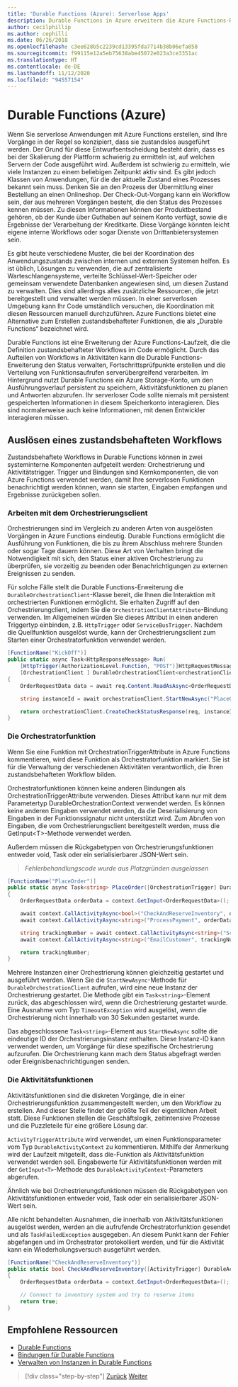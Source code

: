 ```yaml
---
title: 'Durable Functions (Azure): Serverlose Apps'
description: Durable Functions in Azure erweitern die Azure Functions-Runtime, um zustandsbehaftete Workflows im Code zu ermöglichen.
author: cecilphillip
ms.author: cephilli
ms.date: 06/26/2018
ms.openlocfilehash: c3ee628b5c2239cd13395fda7714b38b06efa058
ms.sourcegitcommit: f99115e12a5eb75638abe45072e023a3ce3351ac
ms.translationtype: HT
ms.contentlocale: de-DE
ms.lasthandoff: 11/12/2020
ms.locfileid: "94557154"
---
```

# <a name="durable-azure-functions"></a>Durable Functions (Azure)

Wenn Sie serverlose Anwendungen mit Azure Functions erstellen, sind Ihre Vorgänge in der Regel so konzipiert, dass sie zustandslos ausgeführt werden. Der Grund für diese Entwurfsentscheidung besteht darin, dass es bei der Skalierung der Plattform schwierig zu ermitteln ist, auf welchen Servern der Code ausgeführt wird. Außerdem ist schwierig zu ermitteln, wie viele Instanzen zu einem beliebigen Zeitpunkt aktiv sind. Es gibt jedoch Klassen von Anwendungen, für die der aktuelle Zustand eines Prozesses bekannt sein muss. Denken Sie an den Prozess der Übermittlung einer Bestellung an einen Onlineshop. Der Check-Out-Vorgang kann ein Workflow sein, der aus mehreren Vorgängen besteht, die den Status des Prozesses kennen müssen. Zu diesen Informationen können der Produktbestand gehören, ob der Kunde über Guthaben auf seinem Konto verfügt, sowie die Ergebnisse der Verarbeitung der Kreditkarte. Diese Vorgänge könnten leicht eigene interne Workflows oder sogar Dienste von Drittanbietersystemen sein.

Es gibt heute verschiedene Muster, die bei der Koordination des Anwendungszustands zwischen internen und externen Systemen helfen. Es ist üblich, Lösungen zu verwenden, die auf zentralisierte Warteschlangensysteme, verteilte Schlüssel-Wert-Speicher oder gemeinsam verwendete Datenbanken angewiesen sind, um diesen Zustand zu verwalten. Dies sind allerdings alles zusätzliche Ressourcen, die jetzt bereitgestellt und verwaltet werden müssen. In einer serverlosen Umgebung kann Ihr Code umständlich versuchen, die Koordination mit diesen Ressourcen manuell durchzuführen. Azure Functions bietet eine Alternative zum Erstellen zustandsbehafteter Funktionen, die als „Durable Functions“ bezeichnet wird.

Durable Functions ist eine Erweiterung der Azure Functions-Laufzeit, die die Definition zustandsbehafteter Workflows im Code ermöglicht. Durch das Aufteilen von Workflows in Aktivitäten kann die Durable Functions-Erweiterung den Status verwalten, Fortschrittsprüfpunkte erstellen und die Verteilung von Funktionsaufrufen serverübergreifend verarbeiten. Im Hintergrund nutzt Durable Functions ein Azure Storage-Konto, um den Ausführungsverlauf persistent zu speichern, Aktivitätsfunktionen zu planen und Antworten abzurufen. Ihr serverloser Code sollte niemals mit persistent gespeicherten Informationen in diesem Speicherkonto interagieren. Dies sind normalerweise auch keine Informationen, mit denen Entwickler interagieren müssen.

## <a name="triggering-a-stateful-workflow"></a>Auslösen eines zustandsbehafteten Workflows

Zustandsbehaftete Workflows in Durable Functions können in zwei systeminterne Komponenten aufgeteilt werden: Orchestrierung und Aktivitätstrigger. Trigger und Bindungen sind Kernkomponenten, die von Azure Functions verwendet werden, damit Ihre serverlosen Funktionen benachrichtigt werden können, wann sie starten, Eingaben empfangen und Ergebnisse zurückgeben sollen.

### <a name="working-with-the-orchestration-client"></a>Arbeiten mit dem Orchestrierungsclient

Orchestrierungen sind im Vergleich zu anderen Arten von ausgelösten Vorgängen in Azure Functions eindeutig. Durable Functions ermöglicht die Ausführung von Funktionen, die bis zu ihrem Abschluss mehrere Stunden oder sogar Tage dauern können. Diese Art von Verhalten bringt die Notwendigkeit mit sich, den Status einer aktiven Orchestrierung zu überprüfen, sie vorzeitig zu beenden oder Benachrichtigungen zu externen Ereignissen zu senden.

Für solche Fälle stellt die Durable Functions-Erweiterung die `DurableOrchestrationClient`-Klasse bereit, die Ihnen die Interaktion mit orchestrierten Funktionen ermöglicht. Sie erhalten Zugriff auf den Orchestrierungclient, indem Sie die `OrchestrationClientAttribute`-Bindung verwenden. Im Allgemeinen würden Sie dieses Attribut in einen anderen Triggertyp einbinden, z.B. `HttpTrigger` oder `ServiceBusTrigger`. Nachdem die Quellfunktion ausgelöst wurde, kann der Orchestrierungsclient zum Starten einer Orchestratorfunktion verwendet werden.

```csharp
[FunctionName("KickOff")]
public static async Task<HttpResponseMessage> Run(
    [HttpTrigger(AuthorizationLevel.Function, "POST")]HttpRequestMessage req,
    [OrchestrationClient ] DurableOrchestrationClient<orchestrationClient>)
{
    OrderRequestData data = await req.Content.ReadAsAsync<OrderRequestData>();

    string instanceId = await orchestrationClient.StartNewAsync("PlaceOrder", data);

    return orchestrationClient.CreateCheckStatusResponse(req, instanceId);
}
```

### <a name="the-orchestrator-function"></a>Die Orchestratorfunktion

Wenn Sie eine Funktion mit OrchestrationTriggerAttribute in Azure Functions kommentieren, wird diese Funktion als Orchestratorfunktion markiert. Sie ist für die Verwaltung der verschiedenen Aktivitäten verantwortlich, die Ihren zustandsbehafteten Workflow bilden.

Orchestratorfunktionen können keine anderen Bindungen als OrchestrationTriggerAttribute verwenden. Dieses Attribut kann nur mit dem Parametertyp DurableOrchestrationContext verwendet werden. Es können keine anderen Eingaben verwendet werden, da die Deserialisierung von Eingaben in der Funktionssignatur nicht unterstützt wird. Zum Abrufen von Eingaben, die vom Orchestrierungsclient bereitgestellt werden, muss die GetInput\<T\>-Methode verwendet werden.

Außerdem müssen die Rückgabetypen von Orchestrierungsfunktionen entweder void, Task oder ein serialisierbarer JSON-Wert sein.

> *Fehlerbehandlungscode wurde aus Platzgründen ausgelassen*

```csharp
[FunctionName("PlaceOrder")]
public static async Task<string> PlaceOrder([OrchestrationTrigger] DurableOrchestrationContext context)
{
    OrderRequestData orderData = context.GetInput<OrderRequestData>();

    await context.CallActivityAsync<bool>("CheckAndReserveInventory", orderData);
    await context.CallActivityAsync<string>("ProcessPayment", orderData);

    string trackingNumber = await context.CallActivityAsync<string>("ScheduleShipping", orderData);
    await context.CallActivityAsync<string>("EmailCustomer", trackingNumber);

    return trackingNumber;
}
```

Mehrere Instanzen einer Orchestrierung können gleichzeitig gestartet und ausgeführt werden. Wenn Sie die `StartNewAsync`-Methode für `DurableOrchestrationClient` aufrufen, wird eine neue Instanz der Orchestrierung gestartet. Die Methode gibt ein `Task<string>`-Element zurück, das abgeschlossen wird, wenn die Orchestrierung gestartet wurde. Eine Ausnahme vom Typ `TimeoutException` wird ausgelöst, wenn die Orchestrierung nicht innerhalb von 30 Sekunden gestartet wurde.

Das abgeschlossene `Task<string>`-Element aus `StartNewAsync` sollte die eindeutige ID der Orchestrierungsinstanz enthalten. Diese Instanz-ID kann verwendet werden, um Vorgänge für diese spezifische Orchestrierung aufzurufen. Die Orchestrierung kann mach dem Status abgefragt werden oder Ereignisbenachrichtigungen senden.

### <a name="the-activity-functions"></a>Die Aktivitätsfunktionen

Aktivitätsfunktionen sind die diskreten Vorgänge, die in einer Orchestrierungsfunktion zusammengestellt werden, um den Workflow zu erstellen. And dieser Stelle findet der größte Teil der eigentlichen Arbeit statt. Diese Funktionen stellen die Geschäftslogik, zeitintensive Prozesse und die Puzzleteile für eine größere Lösung dar.

`ActivityTriggerAttribute` wird verwendet, um einen Funktionsparameter vom Typ `DurableActivityContext` zu kommentieren. Mithilfe der Anmerkung wird der Laufzeit mitgeteilt, dass die-Funktion als Aktivitätsfunktion verwendet werden soll. Eingabewerte für Aktivitätsfunktionen werden mit der `GetInput<T>`-Methode des `DurableActivityContext`-Parameters abgerufen.

Ähnlich wie bei Orchestrierungsfunktionen müssen die Rückgabetypen von Aktivitätsfunktionen entweder void, Task oder ein serialisierbarer JSON-Wert sein.

Alle nicht behandelten Ausnahmen, die innerhalb von Aktivitätsfunktionen ausgelöst werden, werden an die aufrufende Orchestratorfunktion gesendet und als `TaskFailedException` ausgegeben. An diesem Punkt kann der Fehler abgefangen und im Orchestrator protokolliert werden, und für die Aktivität kann ein Wiederholungsversuch ausgeführt werden.

```csharp
[FunctionName("CheckAndReserveInventory")]
public static bool CheckAndReserveInventory([ActivityTrigger] DurableActivityContext context)
{
    OrderRequestData orderData = context.GetInput<OrderRequestData>();

    // Connect to inventory system and try to reserve items
    return true;
}
```

## <a name="recommended-resources"></a>Empfohlene Ressourcen

- [Durable Functions](/azure/azure-functions/durable-functions-overview)
- [Bindungen für Durable Functions](/azure/azure-functions/durable-functions-bindings)
- [Verwalten von Instanzen in Durable Functions](/azure/azure-functions/durable-functions-instance-management)

>[!div class="step-by-step"]
>[Zurück](event-grid.md)
>[Weiter](orchestration-patterns.md)
